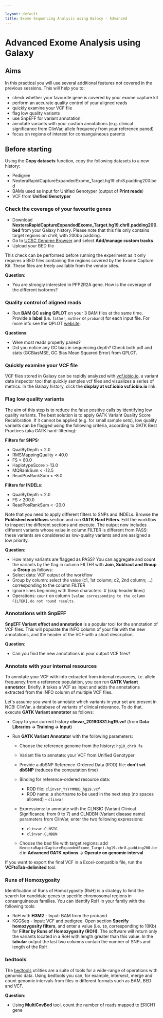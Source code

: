 ```yaml
---

layout: default
title: Exome Sequencing Analysis using Galaxy - Advanced
---
```


Advanced Exome Analysis using Galaxy
===

## Aims

In this practical you will use several additional features not covered in the previous sessions. This will help you to:

 * check whether your favourite gene is covered by your exome capture kit
 * perform an accurate quality control of your aligned reads
 * quickly examine your VCF file
 * flag low quality variants
 * use SnpEFF for variant annotation
 * annotate variants with your custom annotations (e.g. clinical significance from ClinVar, allele frequency from your reference paned)
 * focus on regions of interest for consanguineous parents

## Before starting

Using the **Copy datasets** function, copy the following datasets to a new history:

 * Pedigree
 * NexteraRapidCaptureExpandedExome_Target.hg19.chr8.padding200.bed
 * BAMs used as input for Unified Genotyper (output of **Print reads**)
 * VCF from **Unified Genotyper**

### Check the coverage of your favourite genes

* Download **NexteraRapidCaptureExpandedExome_Target.hg19.chr8.padding200.bed** from your Galaxy history.
  Please note that this file only contains target regions on chr8, with 200bp padding.
* Go to [UCSC Genome Browser](http://genome.ucsc.edu/cgi-bin/hgTracks?db=hg19&position=lastDbPos) and select **Add/manage custom tracks**
* Upload your BED file

This check can be performed before running the experiment as it only requires a BED files containing the regions covered by the Exome Capture Kit.
These files are freely available from the vendor sites. 

**Question**:

* You are strongly interested in PPP2R2A gene. How is the coverage of the different isoforms?

### Quality control of aligned reads

 * Run **BAM QC using QPLOT** on your 3 BAM files at the same time. Provide a **label** (i.e. `father`, `mother` or `proband`)
   for each input file. For more info see the QPLOT [website](http://genome.sph.umich.edu/wiki/QPLOT).

**Questions**:

* Were most reads properly paired?
* Did you notice any GC bias in sequencing depth? Check both pdf and stats (GCBiasMSE, GC Bias Mean Squared Error) from QPLOT.

### Quickly examine your VCF file

VCF files stored in Galaxy can be rapidly analyzed with [vcf.iobio.io](http://vcf.iobio.io/), a variant data inspector
tool that quickly samples vcf files and visualizes a series of metrics.
In the Galaxy history, click the **display at vcf.iobio vcf.iobio.io** link.

### Flag low quality variants

The aim of this step is to reduce the false positive calls by identifying low quality variants.
The best solution is to apply GATK Variant Quality Score Recalibration. If it cannot be applied (e.g. for small sample sets), low
quality variants can be flagged using the following criteria, according to GATK Best Practices (aka GATK hard-filtering):

**Filters for SNPS:**

 * QualByDepth < 2.0
 * RMSMappingQuality < 40.0
 * FS > 60.0
 * HaplotypeScore > 13.0
 * MQRankSum < -12.5
 * ReadPosRankSum < -8.0

**Filters for INDELs**:

 * QualByDepth < 2.0
 * FS > 200.0 
 * ReadPosRankSum <  -20.0 

Note that you need to apply different filters to SNPs and INDELs.
Browse the **Published workflows** section and run **GATK Hard Filters**. Edit the workflow to inspect the different
sections and execute. The output now includes different variants whose value in column FILTER is different from PASS:
these variants are considered as low-quality variants and are assigned a low priority.

**Question**:

 * How many variants are flagged as PASS? You can aggregate and count the variants by the flag in column FILTER with
**Join, Subtract and Group -> Group** as follows:
  * Select data: VCF output of the workflow
  * Group by column: select the value (c1, 1st column; c2, 2nd column; ...) corresponding to the column FILTER
  * Ignore lines beginning with these characters: # (skip header lines)
  * Operations: `count` on column `[value corresponding to the column FILTER]`, `do not round results`.

### Annotations with SnpEFF

**SnpEFF Variant effect and annotation** is a popular tool for the annotation of VCF files.
This will populate the INFO column of your file with the new annotations, and the header of the VCF with a short description.

**Question**:

* Can you find the new annotations in your output VCF files?

### Annotate with your internal resources

To annotate your VCF with info extracted from internal resources, i.e. allele frequency from a reference population,
you can run **GATK Variant annotator**. Briefly, it takes a VCF as input and adds the annotations extracted from
the INFO column of multiple VCF files.

Let's assume you want to annotate which variants in your set are present in NCBI ClinVar,
a database of variants of clinical relevance. To do that, execute **GATK Variant annotator** as follows:

 * Copy to your current history **clinvar_20160831.hg19.vcf** (from **Data Libraries -> Training -> Input**)
 * Run **GATK Variant Annotator** with the following parameters:
 
   * Choose the reference genome from the history: `hg19_chr8.fa`
   * Variant file to annotate: your VCF from Unified Genotyper
   * Provide a dbSNP Reference-Ordered Data (ROD) file: **don't set dbSNP** (reduces the computation time)
   * Binding for reference-ordered resource data:

     * ROD file: `clinvar_YYYYMMDD_hg19.vcf`
     * ROD name: a shortname to be used in the next step (no spaces allowed) - `clinvar`

   * Expressions: to annotate with the CLNSIG (Variant Clinical Significance, from 0 to 7) and CLNDBN (Variant disease name) parameters from ClinVar, enter the two following expressions:

     * `clinvar.CLNSIG`
     * `clinvar.CLNDBN`
     
   * Choose the bed file with target regions: add `NexteraRapidCaptureExpandedExome_Target.hg19.chr8.padding200.bed` in 
    **Advanced GATK options -> Operate on genomic interval**

If you want to export the final VCF in a Excel-compatible file, run the **VCFtoTab-delimited** tool.

### Runs of Homozygosity

Identification of Runs of Homozygosity (RoH) is a strategy to limit the search for candidate genes to specific chromosomal
regions in consanguineous families. You can identify RoH in your family with the following tools:

 * RoH with **H3M2** - Input: BAM from the proband
 * KGGSeq - Input: VCF and pedigree. Open section **Specify homozygosity filters**, and enter a value (i.e. `10`, corresponding to 10Kb) for **Filter by Runs of Homozygosity (ROH)**.
   The software will return only the variants located in a RoH with length greater than this value. In the **tabular** output the last two columns contain the number of SNPs and length of the RoH. 

### bedtools

The [bedtools](http://bedtools.readthedocs.io/en/latest/) utilities are a suite of tools for a wide-range of operations with genomic data. Using bedtools you can, for example, intersect, merge and count genomic intervals from files in different formats such as BAM, BED and VCF.

**Question**:

 * Using **MultiCovBed** tool, count the number of reads mapped to ERICH1 gene
